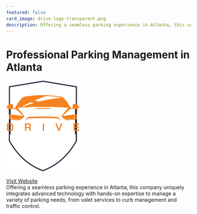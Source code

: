```yaml
---
featured: false
card_image: drive-logo-transparent.png
description: Offering a seamless parking experience in Atlanta, this company uniquely integrates advanced technology with hands-on expertise to manage a variety of parking needs, from valet services to curb management and traffic control.
---
```


# Professional Parking Management in Atlanta
<img src="drive-logo-transparent.png" alt="Logo" style="max-width: 200px; height: auto;">

<a href="https://national-parking.com/about/national-parking-of-atlanta/">Visit Website</a>  
Offering a seamless parking experience in Atlanta, this company uniquely integrates advanced technology with hands-on expertise to manage a variety of parking needs, from valet services to curb management and traffic control.
